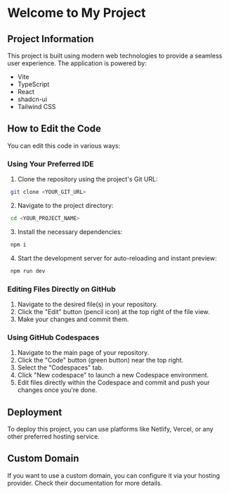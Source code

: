 # Welcome to My Project

## Project Information

This project is built using modern web technologies to provide a seamless user experience. The application is powered by:

- Vite
- TypeScript
- React
- shadcn-ui
- Tailwind CSS

## How to Edit the Code

You can edit this code in various ways:

### Using Your Preferred IDE
1. Clone the repository using the project's Git URL:
```sh
 git clone <YOUR_GIT_URL>
```
2. Navigate to the project directory:
```sh
 cd <YOUR_PROJECT_NAME>
```
3. Install the necessary dependencies:
```sh
 npm i
```
4. Start the development server for auto-reloading and instant preview:
```sh
 npm run dev
```

### Editing Files Directly on GitHub
1. Navigate to the desired file(s) in your repository.
2. Click the "Edit" button (pencil icon) at the top right of the file view.
3. Make your changes and commit them.

### Using GitHub Codespaces
1. Navigate to the main page of your repository.
2. Click the "Code" button (green button) near the top right.
3. Select the "Codespaces" tab.
4. Click "New codespace" to launch a new Codespace environment.
5. Edit files directly within the Codespace and commit and push your changes once you're done.

## Deployment

To deploy this project, you can use platforms like Netlify, Vercel, or any other preferred hosting service.

## Custom Domain

If you want to use a custom domain, you can configure it via your hosting provider. Check their documentation for more details.

